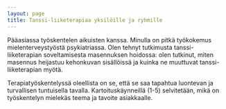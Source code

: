 ```yaml
---
layout: page
title: Tanssi-liiketerapiaa yksilöille ja ryhmille
---
```


Pääasiassa työskentelen aikuisten kanssa. Minulla on pitkä työkokemus mielenterveystyöstä psykiatriassa. Olen tehnyt tutkimusta tanssi-liiketerapian soveltamisesta masennuksen hoidossa: olen tutkinut, miten masennus heijastuu kehonkuvan sisällöissä ja kuinka ne muuttuvat tanssi-liiketerapian myötä. 

Terapiatyöskentelyssä oleellista on se, että se saa tapahtua luontevan ja turvallisen tuntuisella tavalla. Kartoituskäynneillä (1-5) selvitetään, mikä on työskentelyn mielekäs teema ja tavoite asiakkaalle.
